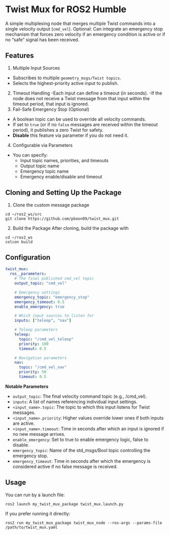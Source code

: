 # Twist Mux for ROS2 Humble
A simple multiplexing node that merges multiple Twist commands into a single velocity output (`cmd_vel`).
Optional: Can integrate an emergency stop mechanism that forces zero velocity if an emergency condition is active or if no “safe” signal has been received.

## Features
1. Multiple Input Sources
  - Subscribes to multiple `geometry_msgs/Twist topics`.
  - Selects the highest-priority active input to publish.
2. Timeout Handling
  -Each input can define a timeout (in seconds).
  -If the node does not receive a Twist message from that input within the timeout period, that input is ignored.
3. Fail-Safe Emergency Stop (Optional)
  - A boolean topic can be used to override all velocity commands.
  - If set to `true` (or if no `false` messages are received within the timeout period), it publishes a zero Twist for safety.
  - **Disable** this feature via parameter if you do not need it.
4. Configurable via Parameters
  - You can specify:
    - Input topic names, priorities, and timeouts
    - Output topic name
    - Emergency topic name
    - Emergency enable/disable and timeout

## Cloning and Setting Up the Package
1. Clone the custom message package 
```
cd ~/ros2_ws/src
git clone https://github.com/pboon09/twist_mux.git
```
2. Build the Package After cloning, build the package with
```
cd ~/ros2_ws
colcon build
```

## Configuration
```yaml
twist_mux:
  ros__parameters:
    # The final published cmd_vel topic
    output_topic: "cmd_vel"

    # Emergency settings
    emergency_topic: "emergency_stop"
    emergency_timeout: 0.5
    enable_emergency: true

    # Which input sources to listen for
    inputs: ["teleop", "nav"]

    # Teleop parameters
    teleop:
      topic: "/cmd_vel_teleop"
      priority: 100
      timeout: 0.5

    # Navigation parameters
    nav:
      topic: "/cmd_vel_nav"
      priority: 50
      timeout: 0.5
```

**Notable Parameters**
- `output_topic`: The final velocity command topic (e.g., /cmd_vel).
- `inputs`: A list of names referencing individual input settings.
- `<input_name>.topic`: The topic to which this input listens for Twist messages.
- `<input_name>.priority`: Higher values override lower ones if both inputs are active.
- `<input_name>.timeout`: Time in seconds after which an input is ignored if no new message arrives.
- `enable_emergency`: Set to true to enable emergency logic, false to disable.
- `emergency_topic`: Name of the std_msgs/Bool topic controlling the emergency stop.
- `emergency_timeout`: Time in seconds after which the emergency is considered active if no false message is received.

## Usage
You can run by a launch file:
```
ros2 launch my_twist_mux_package twist_mux.launch.py
```
If you prefer running it directly:
```
ros2 run my_twist_mux_package twist_mux_node --ros-args --params-file /path/to/twist_mux.yaml
```
